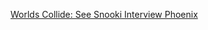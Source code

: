 ---
layout: post
wordpress_id: 455
wordpress_url: http://noesbueno.com/archives/455
date: '2010-02-05 11:59:34 -0600'
date_gmt: '2010-02-05 16:59:34 -0600'
body: |
  <p><a href="http://feedproxy.google.com/~r/nymag/vulture/~3/qv9YkRet5jI/worlds_collide_see_snooki_inte.html">Worlds Collide: See Snooki Interview Phoenix</a></p>
---